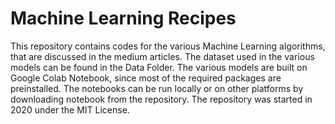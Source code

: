 # Machine Learning Recipes
This repository contains codes for the various Machine Learning algorithms, that are discussed in the medium articles. The dataset used in the various models can be found in the Data Folder. The various models are built on Google Colab Notebook, since most of the required packages are preinstalled. The notebooks can be run locally or on other platforms by downloading notebook from the repository. The repository was started in 2020 under the MIT License.
